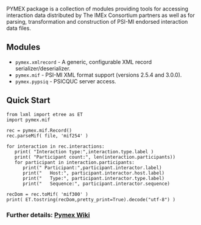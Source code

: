 PYMEX package is a collection of modules providing tools for accessing interaction
data distributed by The IMEx Consortium partners as well as for parsing, transformation
and construction of PSI-MI endorsed interaction data files.

## Modules
* ``pymex.xmlrecord`` - A generic, configurable XML record serializer/deserializer. 
* ``pymex.mif`` - PSI-MI XML format support (versions 2.5.4 and 3.0.0). 
* ``pymex.pypsiq`` - PSICQUC server access.

## Quick Start
    from lxml import etree as ET
    import pymex.mif

    rec = pymex.mif.Record()
    rec.parseMif( file, 'mif254' )
    
    for interaction in rec.interactions:
       print( "Interaction type:",interaction.type.label )
       print( "Participant count:", len(interaction.participants))
       for participant in interaction.participants:   
          print(" Participant:",participant.interactor.label)
          print("   Host:", participant.interactor.host.label)
          print("   Type:", participant.interactor.type.label)
          print("   Sequence:", participant.interactor.sequence)
    
    recDom = rec.toMif( 'mif300' )
    print( ET.tostring(recDom,pretty_print=True).decode("utf-8") )

### Further details: [Pymex Wiki](https://github.com/IMExConsortium/pymex/wiki)



